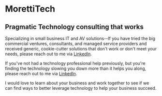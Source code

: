 # MorettiTech

## Pragmatic Technology consulting that works

Specializing in small business IT and AV solutions--If you have tried the big commercial ventures, consultants, and managed service providers and received generic, cookie-cutter solutions that don't work or don't meet your needs, please reach out to me via [LinkedIn](https://www.linkedin.com/in/joemoretti/).  

If you've not had a technology professional help previously, but you're finding the technology slowing you down more than it helps you along, please reach out to me via [LinkedIn](https://www.linkedin.com/in/joemoretti/).

I would love to learn about your business and work together to see if we can find ways to better leverage technology to help your business succeed.